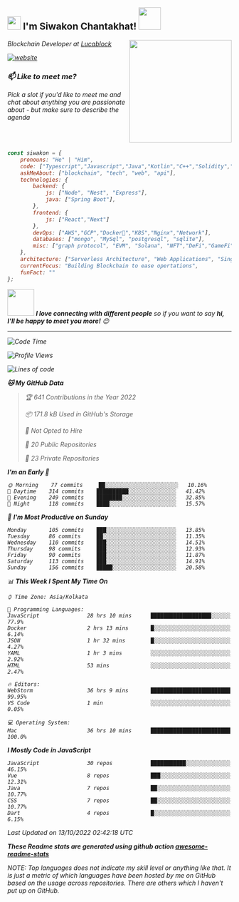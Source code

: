 <h2><img src="https://emojis.slackmojis.com/emojis/images/1531849430/4246/blob-sunglasses.gif?1531849430" width="30"/> I'm Siwakon Chantakhat! <img src="https://media.giphy.com/media/12oufCB0MyZ1Go/giphy.gif" width="50"></h2>
<img align='right' src="https://media.giphy.com/media/M9gbBd9nbDrOTu1Mqx/giphy.gif" width="230">
<p><em>Blockchain Developer at <a href="https://www.lucablock.io/">Lucablock

[![website](https://img.shields.io/badge/Website-46a2f1.svg?&style=flat-square&logo=Google-Chrome&logoColor=white&link=https://anmolsingh.me/)](https://siwakon.dev)


### 📫 Like to meet me?

Pick a slot if you'd like to meet me and chat about anything you are passionate about - but make sure to describe the agenda
<br />
<br />
<br />
<br />
```javascript
const siwakon = {
    pronouns: "He" | "Him",
    code: ["Typescript","Javascript","Java","Kotlin","C++","Solidity","Python","SQL"],
    askMeAbout: ["blockchain", "tech", "web", "api"],
    technologies: {
        backend: {
            js: ["Node", "Nest", "Express"],
            java: ["Spring Boot"],
        },
        frontend: {
            js: ["React","Next"]
        },
        devOps: ["AWS","GCP","Docker🐳","K8S","Nginx","Network"],
        databases: ["mongo", "MySql", "postgresql", "sqlite"],
        misc: ["graph protocol", "EVM", "Solana", "NFT","DeFi","GameFi"]
    },
    architecture: ["Serverless Architecture", "Web Applications", "Single Page Applications", "Backend Development"],
    currentFocus: "Building Blockchain to ease opertations",
    funFact: ""
};
```

<img src="https://media.giphy.com/media/LnQjpWaON8nhr21vNW/giphy.gif" width="60"> <em><b>I love connecting with different people</b> so if you want to say <b>hi, I'll be happy to meet you more!</b> 😊</em>

---
<!--START_SECTION:waka-->
![Code Time](http://img.shields.io/badge/Code%20Time-1%2C993%20hrs%2014%20mins-blue)

![Profile Views](http://img.shields.io/badge/Profile%20Views-1073-blue)

![Lines of code](https://img.shields.io/badge/From%20Hello%20World%20I%27ve%20Written-1%20Million%20lines%20of%20code-blue)

**🐱 My GitHub Data** 

> 🏆 641 Contributions in the Year 2022
 > 
> 📦 171.8 kB Used in GitHub's Storage 
 > 
> 🚫 Not Opted to Hire
 > 
> 📜 20 Public Repositories 
 > 
> 🔑 23 Private Repositories  
 > 
**I'm an Early 🐤** 

```text
🌞 Morning    77 commits     ██░░░░░░░░░░░░░░░░░░░░░░░   10.16% 
🌆 Daytime    314 commits    ██████████░░░░░░░░░░░░░░░   41.42% 
🌃 Evening    249 commits    ████████░░░░░░░░░░░░░░░░░   32.85% 
🌙 Night      118 commits    ████░░░░░░░░░░░░░░░░░░░░░   15.57%

```
📅 **I'm Most Productive on Sunday** 

```text
Monday       105 commits    ███░░░░░░░░░░░░░░░░░░░░░░   13.85% 
Tuesday      86 commits     ██░░░░░░░░░░░░░░░░░░░░░░░   11.35% 
Wednesday    110 commits    ███░░░░░░░░░░░░░░░░░░░░░░   14.51% 
Thursday     98 commits     ███░░░░░░░░░░░░░░░░░░░░░░   12.93% 
Friday       90 commits     ███░░░░░░░░░░░░░░░░░░░░░░   11.87% 
Saturday     113 commits    ███░░░░░░░░░░░░░░░░░░░░░░   14.91% 
Sunday       156 commits    █████░░░░░░░░░░░░░░░░░░░░   20.58%

```


📊 **This Week I Spent My Time On** 

```text
⌚︎ Time Zone: Asia/Kolkata

💬 Programming Languages: 
JavaScript               28 hrs 10 mins      ███████████████████░░░░░░   77.9% 
Docker                   2 hrs 13 mins       █░░░░░░░░░░░░░░░░░░░░░░░░   6.14% 
JSON                     1 hr 32 mins        █░░░░░░░░░░░░░░░░░░░░░░░░   4.27% 
YAML                     1 hr 3 mins         ░░░░░░░░░░░░░░░░░░░░░░░░░   2.92% 
HTML                     53 mins             ░░░░░░░░░░░░░░░░░░░░░░░░░   2.47%

🔥 Editors: 
WebStorm                 36 hrs 9 mins       █████████████████████████   99.95% 
VS Code                  1 min               ░░░░░░░░░░░░░░░░░░░░░░░░░   0.05%

💻 Operating System: 
Mac                      36 hrs 10 mins      █████████████████████████   100.0%

```

**I Mostly Code in JavaScript** 

```text
JavaScript               30 repos            ███████████░░░░░░░░░░░░░░   46.15% 
Vue                      8 repos             ███░░░░░░░░░░░░░░░░░░░░░░   12.31% 
Java                     7 repos             ██░░░░░░░░░░░░░░░░░░░░░░░   10.77% 
CSS                      7 repos             ██░░░░░░░░░░░░░░░░░░░░░░░   10.77% 
Dart                     4 repos             █░░░░░░░░░░░░░░░░░░░░░░░░   6.15%

```



 Last Updated on 13/10/2022 02:42:18 UTC
<!--END_SECTION:waka-->

**These Readme stats are generated using github action [awesome-readme-stats](https://github.com/anmol098/waka-readme-stats)**

NOTE: Top languages does not indicate my skill level or anything like that. It is just a metric of which languages have been hosted by me on GitHub based on the usage across repositories. There are others which I haven't put up on GitHub.
<!--stackedit_data:
eyJoaXN0b3J5IjpbMTI2NjU1ODI4OCwtMTU1MDQ0NTAwOSwtMT
YyMTcyNTA5XX0=
-->
